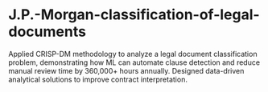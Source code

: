 # J.P.-Morgan-classification-of-legal-documents
Applied CRISP-DM methodology to analyze a legal document classification problem, demonstrating how ML can automate clause detection and reduce manual review time by 360,000+ hours annually. Designed data-driven analytical solutions to improve contract interpretation.
